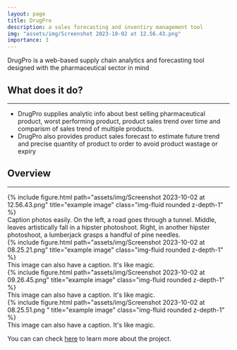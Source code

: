 ```yaml
---
layout: page
title: DrugPro
description: a sales forecasting and inventiry management tool
img: "assets/img/Screenshot 2023-10-02 at 12.56.43.png"
importance: 3
---
```


DrugPro is a web-based supply chain analytics and forecasting tool designed with the pharmaceutical sector in mind

## What does it do?
---------------------

* DrugPro supplies analytic info about best selling pharmaceutical product, worst performing product, product sales trend over time and comparism of sales trend of multiple products.
* DrugPro also provides product sales forecast to estimate future trend and precise quantity of product to order to avoid product wastage or expiry

## Overview
-------------

<div class="row">
    <div class="col-sm mt-3 mt-md-0">
        {% include figure.html path="assets/img/Screenshot 2023-10-02 at 12.56.43.png" title="example image" class="img-fluid rounded z-depth-1" %}
    </div>
</div>
<div class="caption">
    Caption photos easily. On the left, a road goes through a tunnel. Middle, leaves artistically fall in a hipster photoshoot. Right, in another hipster photoshoot, a lumberjack grasps a handful of pine needles.
</div>
<div class="row">
    <div class="col-sm mt-3 mt-md-0">
        {% include figure.html path="assets/img/Screenshot 2023-10-02 at 08.25.21.png" title="example image" class="img-fluid rounded z-depth-1" %}
    </div>
</div>
<div class="caption">
    This image can also have a caption. It's like magic.
</div>
<div class="row">
    <div class="col-sm mt-3 mt-md-0">
        {% include figure.html path="assets/img/Screenshot 2023-10-02 at 09.26.45.png" title="example image" class="img-fluid rounded z-depth-1" %}
    </div>
</div>
<div class="caption">
    This image can also have a caption. It's like magic.
</div>
<div class="row">
    <div class="col-sm mt-3 mt-md-0">
        {% include figure.html path="assets/img/Screenshot 2023-10-02 at 08.25.51.png
" title="example image" class="img-fluid rounded z-depth-1" %}
    </div>
</div>
<div class="caption">
    This image can also have a caption. It's like magic.
</div>


You can can check <a href="https://getbootstrap.com/docs/4.4/layout/grid/">here</a> to learn more about the project.
